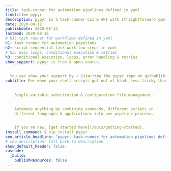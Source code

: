 ```yaml
---
title: task-runner for automation pipelines defined in yaml
linktitle: pypyr
description: pypyr is a task-runner CLI & API with straightforward yaml pipelines. Free & open-source. Agentless task automation.
date: 2020-08-12
publishdate: 2020-08-13
lastmod: 2020-08-16
# h1: task runner for workflows defined in yaml
h1: task runner for automation pipelines
h2: script sequential task workflow steps in yaml
# h3: easy loops, conditional execution & retries
h3: conditional execution, loops, error handling & retries
show_support: pypyr is free & open-source.
  
  
  You can show your support by ⭐ [starring the pypyr repo on github](https://github.com/pypyr/pypyr) ⭐!
subtitle: For when your shell scripts get out of hand. Less tricky than makefile.
    
    
    Simple variable substitution & configuration file management.
    
    
    Automate anything by combining commands, different scripts in 
    different languages & applications into one pipeline process.


    If you're new, [get started here](/docs/getting-started).
install_command: $ pip install pypyr
seo_article_headline: "pypyr: task-runner for automation pipelines defined in yaml"
# seo_description: fall back to description
show_default_header: false
cascade:
  _build:
    publishResources: false
---
```

